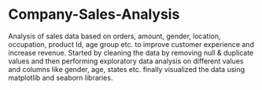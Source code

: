 # Company-Sales-Analysis
Analysis of sales data based on orders, amount, gender, location, occupation, product Id, age group etc. to improve customer experience and increase revenue. Started by cleaning the data by removing null &amp; duplicate values and then performing exploratory data analysis on different values and columns like gender, age, states etc. finally visualized the data using matplotlib and seaborn libraries.
